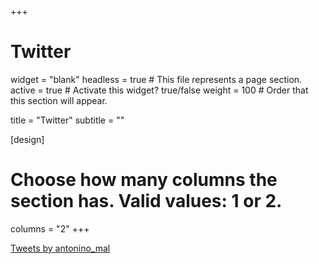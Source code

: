 +++
# Twitter
widget = "blank"
headless = true  # This file represents a page section.
active = true  # Activate this widget? true/false
weight = 100  # Order that this section will appear.

title = "Twitter"
subtitle = ""

[design]
  # Choose how many columns the section has. Valid values: 1 or 2.
  columns = "2"
+++

<a class="twitter-timeline" data-width="600" data-height="500" data-theme="light" href="https://twitter.com/antonino_mal?ref_src=twsrc%5Etfw">Tweets by antonino_mal</a> <script async src="https://platform.twitter.com/widgets.js" charset="utf-8"></script> 
